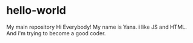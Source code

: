 # hello-world
My main repository
Hi Everybody!
My name is Yana. i like JS and HTML. And i'm trying to become a good coder.
